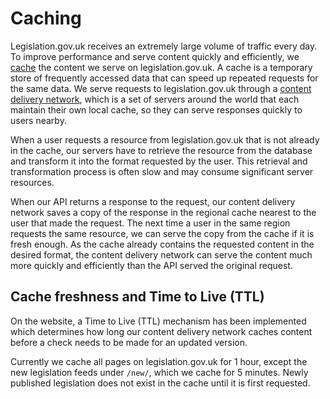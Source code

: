# Caching

Legislation.gov.uk receives an extremely large volume of traffic every day. To improve performance and serve content quickly and efficiently, we [cache](https://developer.mozilla.org/en-US/docs/Web/HTTP/Caching) the content we serve on legislation.gov.uk. A cache is a temporary store of frequently accessed data that can speed up repeated requests for the same data. We serve requests to legislation.gov.uk through a [content delivery network](https://en.wikipedia.org/wiki/Content_delivery_network), which is a set of servers around the world that each maintain their own local cache, so they can serve responses quickly to users nearby.

When a user requests a resource from legislation.gov.uk that is not already in the cache, our servers have to retrieve the resource from the database and transform it into the format requested by the user. This retrieval and transformation process is often slow and may consume significant server resources. 

When our API returns a response to the request, our content delivery network saves a copy of the response in the regional cache nearest to the user that made the request. The next time a user in the same region requests the same resource, we can serve the copy from the cache if it is fresh enough. As the cache already contains the requested content in the desired format, the content delivery network can serve the content much more quickly and efficiently than the API served the original request.

## Cache freshness and Time to Live (TTL)

On the website, a Time to Live (TTL) mechanism has been implemented which determines how long our content delivery network caches content before a check needs to be made for an updated version.

Currently we cache all pages on legislation.gov.uk for 1 hour, except the new legislation feeds under `/new/`, which we cache for 5 minutes. Newly published legislation does not exist in the cache until it is first requested.